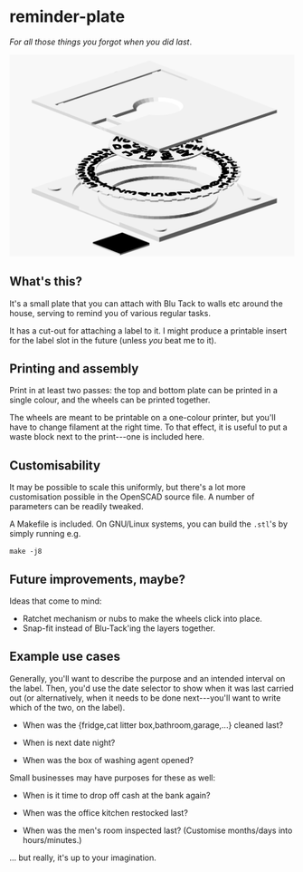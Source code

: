 # reminder-plate

_For all those things you forgot when you did last_.

![explosion view](imgs/explosion_view.png "The model, exploded")

## What's this?

It's a small plate that you can attach with Blu Tack to walls etc around the house, serving to remind you of various regular tasks.

It has a cut-out for attaching a label to it. I might produce a printable insert for the label slot in the future (unless _you_ beat me to it).


## Printing and assembly

Print in at least two passes: the top and bottom plate can be printed in a single colour, and the wheels can be printed together.

The wheels are meant to be printable on a one-colour printer, but you'll have to change filament at the right time. To that effect, it is useful to put a waste block next to the print---one is included here.


## Customisability

It may be possible to scale this uniformly, but there's a lot more customisation possible in the OpenSCAD source file. A number of parameters can be readily tweaked.

A Makefile is included. On GNU/Linux systems, you can build the `.stl`'s by simply running e.g.
```
make -j8
```


## Future improvements, maybe?

Ideas that come to mind:

- Ratchet mechanism or nubs to make the wheels click into place.
- Snap-fit instead of Blu-Tack'ing the layers together.


## Example use cases

Generally, you'll want to describe the purpose and an intended interval on the label. Then, you'd use the date selector to show when it was last carried out (or alternatively, when it needs to be done next---you'll want to write which of the two, on the label).

- When was the {fridge,cat litter box,bathroom,garage,...} cleaned last?

- When is next date night?

- When was the box of washing agent opened?

Small businesses may have purposes for these as well:

- When is it time to drop off cash at the bank again?

- When was the office kitchen restocked last?

- When was the men's room inspected last? (Customise months/days into hours/minutes.)


... but really, it's up to your imagination.
